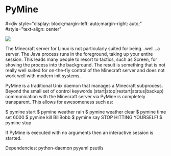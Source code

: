 PyMine
======

#<div style="display: block;margin-left: auto;margin-right: auto;"
#style="text-align: center"
<div style="display: block;margin-left: auto;margin-right: auto;"><a href="https://github.com/christopher-henderson/PyMine"><img src="https://cloud.githubusercontent.com/assets/8518514/4023774/0eca78ec-2ba6-11e4-8844-81199da62058.jpeg"/></a></div>

The Minecraft server for Linux is not particularly suited for being...well...a server. The Java process runs in the foreground, taking up your entire session. This leads many people to resort to tactics, such as Screen, for shoving the process into the background. The result is something that is not really well suited for on-the-fly control of the Minecraft server and does not work well with modern init systems.

PyMine is a traditional Unix daemon that manages a Minecraft subprocess. Beyond the small set of control keywords (start|stop|restart|status|backup) communication with the Minecraft server via PyMine is completely transparent. This allows for awesomeness such as:

$ pymine start
$ pymine weather rain
$ pymine weather clear
$ pymine time set 6000
$ pymine kill BillBobb
$ pymine say STOP HITTING YOURSELF!
$ pymine stop

If PyMine is executed with no arguments then an interactive session is started.

Dependencies:
python-daemon
pyyaml
psutils
